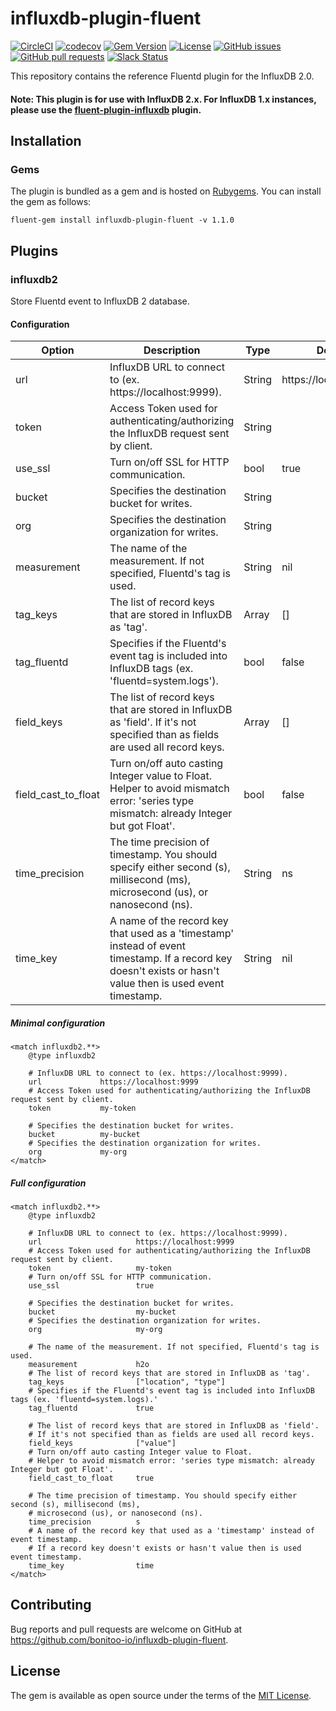 # influxdb-plugin-fluent

[![CircleCI](https://circleci.com/gh/bonitoo-io/influxdb-plugin-fluent.svg?style=svg)](https://circleci.com/gh/bonitoo-io/influxdb-plugin-fluent)
[![codecov](https://codecov.io/gh/bonitoo-io/influxdb-plugin-fluent/branch/master/graph/badge.svg)](https://codecov.io/gh/bonitoo-io/influxdb-plugin-fluent)
[![Gem Version](https://badge.fury.io/rb/influxdb-plugin-fluent.svg)](https://badge.fury.io/rb/influxdb-plugin-fluent)
[![License](https://img.shields.io/github/license/bonitoo-io/influxdb-plugin-fluent.svg)](https://github.com/bonitoo-io/influxdb-plugin-fluent/blob/master/LICENSE)
[![GitHub issues](https://img.shields.io/github/issues-raw/bonitoo-io/influxdb-plugin-fluent.svg)](https://github.com/bonitoo-io/influxdb-plugin-fluent/issues)
[![GitHub pull requests](https://img.shields.io/github/issues-pr-raw/bonitoo-io/influxdb-plugin-fluent.svg)](https://github.com/bonitoo-io/influxdb-plugin-fluent/pulls)
[![Slack Status](https://img.shields.io/badge/slack-join_chat-white.svg?logo=slack&style=social)](https://www.influxdata.com/slack)

This repository contains the reference Fluentd plugin for the InfluxDB 2.0.

#### Note: This plugin is for use with InfluxDB 2.x. For InfluxDB 1.x instances, please use the [fluent-plugin-influxdb](https://github.com/fangli/fluent-plugin-influxdb) plugin.

## Installation

### Gems

The plugin is bundled as a gem and is hosted on [Rubygems](https://rubygems.org/gems/influxdb-plugin-fluent).  You can install the gem as follows:

```
fluent-gem install influxdb-plugin-fluent -v 1.1.0
```

## Plugins

### influxdb2

Store Fluentd event to InfluxDB 2 database.

#### Configuration

| Option | Description | Type | Default |
|---|---|---|---|
| url | InfluxDB URL to connect to (ex. https://localhost:9999). | String | https://localhost:9999 |
| token | Access Token used for authenticating/authorizing the InfluxDB request sent by client. | String | |
| use_ssl | Turn on/off SSL for HTTP communication. | bool | true |
| bucket | Specifies the destination bucket for writes. | String | |
| org | Specifies the destination organization for writes. | String | |
| measurement | The name of the measurement. If not specified, Fluentd's tag is used. | String | nil |
| tag_keys | The list of record keys that are stored in InfluxDB as 'tag'. | Array | [] |
| tag_fluentd | Specifies if the Fluentd's event tag is included into InfluxDB tags (ex. 'fluentd=system.logs'). | bool | false |
| field_keys | The list of record keys that are stored in InfluxDB as 'field'. If it's not specified than as fields are used all record keys. | Array | [] |
| field_cast_to_float | Turn on/off auto casting Integer value to Float. Helper to avoid mismatch error: 'series type mismatch: already Integer but got Float'. | bool | false |
| time_precision | The time precision of timestamp. You should specify either second (s), millisecond (ms), microsecond (us), or nanosecond (ns). | String | ns |
| time_key | A name of the record key that used as a 'timestamp' instead of event timestamp. If a record key doesn't exists or hasn't value then is used event timestamp. | String | nil |

##### Minimal configuration

```
<match influxdb2.**>
    @type influxdb2

    # InfluxDB URL to connect to (ex. https://localhost:9999).
    url             https://localhost:9999
    # Access Token used for authenticating/authorizing the InfluxDB request sent by client.
    token           my-token

    # Specifies the destination bucket for writes.
    bucket          my-bucket
    # Specifies the destination organization for writes.
    org             my-org
</match>
```

##### Full configuration

```
<match influxdb2.**>
    @type influxdb2

    # InfluxDB URL to connect to (ex. https://localhost:9999).
    url                     https://localhost:9999
    # Access Token used for authenticating/authorizing the InfluxDB request sent by client.
    token                   my-token
    # Turn on/off SSL for HTTP communication.
    use_ssl                 true

    # Specifies the destination bucket for writes.
    bucket                  my-bucket
    # Specifies the destination organization for writes.
    org                     my-org

    # The name of the measurement. If not specified, Fluentd's tag is used. 
    measurement             h2o
    # The list of record keys that are stored in InfluxDB as 'tag'.
    tag_keys                ["location", "type"]
    # Specifies if the Fluentd's event tag is included into InfluxDB tags (ex. 'fluentd=system.logs).'
    tag_fluentd             true
  
    # The list of record keys that are stored in InfluxDB as 'field'. 
    # If it's not specified than as fields are used all record keys.
    field_keys              ["value"]
    # Turn on/off auto casting Integer value to Float. 
    # Helper to avoid mismatch error: 'series type mismatch: already Integer but got Float'.
    field_cast_to_float     true

    # The time precision of timestamp. You should specify either second (s), millisecond (ms), 
    # microsecond (us), or nanosecond (ns).
    time_precision          s
    # A name of the record key that used as a 'timestamp' instead of event timestamp.
    # If a record key doesn't exists or hasn't value then is used event timestamp.	
    time_key                time
</match>
```

## Contributing

Bug reports and pull requests are welcome on GitHub at https://github.com/bonitoo-io/influxdb-plugin-fluent.

## License

The gem is available as open source under the terms of the [MIT License](https://opensource.org/licenses/MIT).

